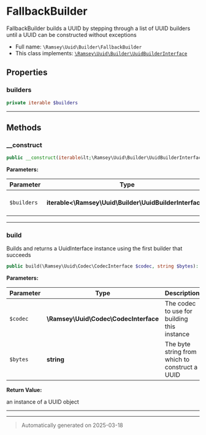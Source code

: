
# FallbackBuilder

FallbackBuilder builds a UUID by stepping through a list of UUID builders
until a UUID can be constructed without exceptions



* Full name: `\Ramsey\Uuid\Builder\FallbackBuilder`
* This class implements:
[`\Ramsey\Uuid\Builder\UuidBuilderInterface`](./UuidBuilderInterface.md)



## Properties


### builders



```php
private iterable $builders
```






***

## Methods


### __construct



```php
public __construct(iterable&lt;\Ramsey\Uuid\Builder\UuidBuilderInterface&gt; $builders): mixed
```








**Parameters:**

| Parameter | Type | Description |
|-----------|------|-------------|
| `$builders` | **iterable<\Ramsey\Uuid\Builder\UuidBuilderInterface>** | An array of UUID builders |





***

### build

Builds and returns a UuidInterface instance using the first builder that
succeeds

```php
public build(\Ramsey\Uuid\Codec\CodecInterface $codec, string $bytes): \Ramsey\Uuid\UuidInterface
```








**Parameters:**

| Parameter | Type | Description |
|-----------|------|-------------|
| `$codec` | **\Ramsey\Uuid\Codec\CodecInterface** | The codec to use for building this instance |
| `$bytes` | **string** | The byte string from which to construct a UUID |


**Return Value:**

an instance of a UUID object




***


***
> Automatically generated on 2025-03-18
